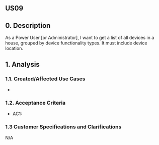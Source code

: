 ## US09

## 0. Description

As a Power User [or Administrator], I want to get a list of all devices in a house,
grouped by device functionality types. It must include device location.

## 1. Analysis



### 1.1. Created/Affected Use Cases

*

### 1.2. Acceptance Criteria

* AC1:

### 1.3 Customer Specifications and Clarifications

N/A